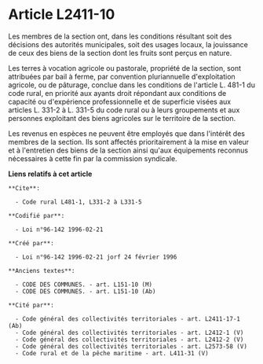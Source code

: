# Article L2411-10

Les membres de la section ont, dans les conditions résultant soit des décisions des autorités municipales, soit des usages
locaux, la jouissance de ceux des biens de la section dont les fruits sont perçus en nature.

Les terres à vocation agricole ou pastorale, propriété de la section, sont attribuées par bail à ferme, par convention
pluriannuelle d'exploitation agricole, ou de pâturage, conclue dans les conditions de l'article L. 481-1 du code rural, en
priorité aux ayants droit répondant aux conditions de capacité ou d'expérience professionnelle et de superficie visées aux
articles L. 331-2 à L. 331-5 du code rural ou à leurs groupements et aux personnes exploitant des biens agricoles sur le
territoire de la section.

Les revenus en espèces ne peuvent être employés que dans l'intérêt des membres de la section. Ils sont affectés
prioritairement à la mise en valeur et à l'entretien des biens de la section ainsi qu'aux équipements reconnus nécessaires à
cette fin par la commission syndicale.

**Liens relatifs à cet article**

	**Cite**:

	  - Code rural L481-1, L331-2 à L331-5

	**Codifié par**:

	  - Loi n°96-142 1996-02-21

	**Créé par**:

	  - Loi n°96-142 1996-02-21 jorf 24 février 1996

	**Anciens textes**:

	  - CODE DES COMMUNES. - art. L151-10 (M)
	  - CODE DES COMMUNES. - art. L151-10 (Ab)

	**Cité par**:

	  - Code général des collectivités territoriales - art. L2411-17-1 (Ab)
	  - Code général des collectivités territoriales - art. L2412-1 (V)
	  - Code général des collectivités territoriales - art. L2412-2 (V)
	  - Code général des collectivités territoriales - art. L2573-58 (V)
	  - Code rural et de la pêche maritime - art. L411-31 (V)
